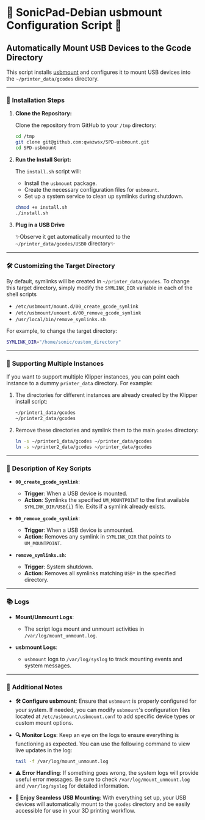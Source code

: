 # 🌟 SonicPad-Debian usbmount Configuration Script 🌟

## Automatically Mount USB Devices to the Gcode Directory

This script installs [usbmount](https://github.com/rbrito/usbmount) and configures it to mount USB devices into the `~/printer_data/gcodes` directory.

---

### 🔧 **Installation Steps**

1. **Clone the Repository:**

    Clone the repository from GitHub to your `/tmp` directory:

    ```bash
    cd /tmp
    git clone git@github.com:qwazwsx/SPD-usbmount.git
    cd SPD-usbmount
    ```

2. **Run the Install Script:**

    The `install.sh` script will:
    - Install the `usbmount` package.
    - Create the necessary configuration files for `usbmount`.
    - Set up a system service to clean up symlinks during shutdown.

    ```bash
    chmod +x install.sh
    ./install.sh
    ```

3. **Plug in a USB Drive**
    
    ✨Observe it get automatically mounted to the `~/printer_data/gcodes/USB0` directory✨

---
### 🛠 **Customizing the Target Directory**

By default, symlinks will be created in `~/printer_data/gcodes`. To change this target directory, simply modify the `SYMLINK_DIR` variable in each of the shell scripts 
- `/etc/usbmount/mount.d/00_create_gcode_symlink`
- `/etc/usbmount/umount.d/00_remove_gcode_symlink`
- `/usr/local/bin/remove_symlinks.sh`

For example, to change the target directory:

```bash
SYMLINK_DIR="/home/sonic/custom_directory"
```

---

### 🔗 **Supporting Multiple Instances**

If you want to support multiple Klipper instances, you can point each instance to a dummy `printer_data` directory. For example:

1. The directories for different instances are already created by the Klipper install script:

    ```bash
    ~/printer1_data/gcodes
    ~/printer2_data/gcodes
    ```

2. Remove these directories and symlink them to the main `gcodes` directory:

    ```bash
    ln -s ~/printer1_data/gcodes ~/printer_data/gcodes
    ln -s ~/printer2_data/gcodes ~/printer_data/gcodes
    ```
---

### 📝 **Description of Key Scripts**

- **`00_create_gcode_symlink`**:
    - **Trigger**: When a USB device is mounted.
    - **Action**: Symlinks the specified `UM_MOUNTPOINT` to the first available `SYMLINK_DIR/USB{i}` file. Exits if a symlink already exists.

- **`00_remove_gcode_symlink`**:
    - **Trigger**: When a USB device is unmounted.
    - **Action**: Removes any symlink in `SYMLINK_DIR` that points to `UM_MOUNTPOINT`.

- **`remove_symlinks.sh`**:
    - **Trigger**: System shutdown.
    - **Action**: Removes all symlinks matching `USB*` in the specified directory.

---

### 📚 **Logs**

- **Mount/Unmount Logs**: 
    - The script logs mount and unmount activities in `/var/log/mount_unmount.log`.
  
- **usbmount Logs**: 
    - `usbmount` logs to `/var/log/syslog` to track mounting events and system messages.

---

### 📝 **Additional Notes**

- **🛠 Configure usbmount**: Ensure that `usbmount` is properly configured for your system. If needed, you can modify `usbmount`'s configuration files located at `/etc/usbmount/usbmount.conf` to add specific device types or custom mount options.
  
- **🔍 Monitor Logs**: Keep an eye on the logs to ensure everything is functioning as expected. You can use the following command to view live updates in the log:

    ```bash
    tail -f /var/log/mount_unmount.log
    ```

- **⚠️ Error Handling**: If something goes wrong, the system logs will provide useful error messages. Be sure to check `/var/log/mount_unmount.log` and `/var/log/syslog` for detailed information.

- **🎉 Enjoy Seamless USB Mounting**: With everything set up, your USB devices will automatically mount to the `gcodes` directory and be easily accessible for use in your 3D printing workflow.
